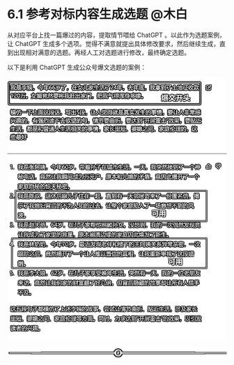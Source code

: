 # 6.1 参考对标内容生成选题 @木白

从对应平台上找一篇爆过的内容，提取情节喂给 ChatGPT 。以此作为选题案例，让 ChatGPT 生成多个选项。觉得不满意就提出具体修改要求，然后继续生成，直到出现相对满意的选题。再经人工对选题进行修改，最终确定选题。

以下是利用 ChatGPT 生成公众号爆文选题的案例：

![](img/9e76a258486de77f898403a1fce069e3.png)

![](img/6ee508850b27e2c7d179da2f3eea659e.png)